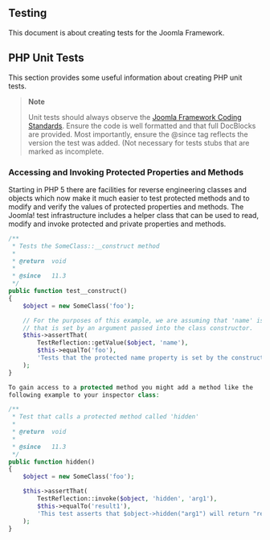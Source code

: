 ## Testing

This document is about creating tests for the Joomla Framework.

## PHP Unit Tests

This section provides some useful information about creating PHP unit tests.

> **Note**
>
> Unit tests should always observe the [Joomla Framework Coding Standards](https://github.com/joomla/coding-standards/).
> Ensure the code is well formatted and that full DocBlocks are
> provided. Most importantly, ensure the @since tag reflects the version
> the test was added. (Not necessary for tests stubs that are marked
> as incomplete.

### Accessing and Invoking Protected Properties and Methods

Starting in PHP 5 there are facilities for reverse engineering classes
and objects which now make it much easier to test protected methods and
to modify and verify the values of protected properties and methods. The
Joomla! test infrastructure includes a helper class that can be used to
read, modify and invoke protected and private properties and methods.

```php
/**
 * Tests the SomeClass::__construct method
 *
 * @return  void
 *
 * @since   11.3
 */
public function test__construct()
{
	$object = new SomeClass('foo');

	// For the purposes of this example, we are assuming that 'name' is a protected class property
	// that is set by an argument passed into the class constructor.
	$this->assertThat(
		TestReflection::getValue($object, 'name'),
		$this->equalTo('foo'),
		'Tests that the protected name property is set by the constructor.'
	);
}

To gain access to a protected method you might add a method like the
following example to your inspector class:

/**
 * Test that calls a protected method called 'hidden'
 *
 * @return  void
 *
 * @since   11.3
 */
public function hidden()
{
	$object = new SomeClass('foo');

	$this->assertThat(
		TestReflection::invoke($object, 'hidden', 'arg1'),
		$this->equalTo('result1'),
		'This test asserts that $object->hidden("arg1") will return "result1"'
	);
}
```
